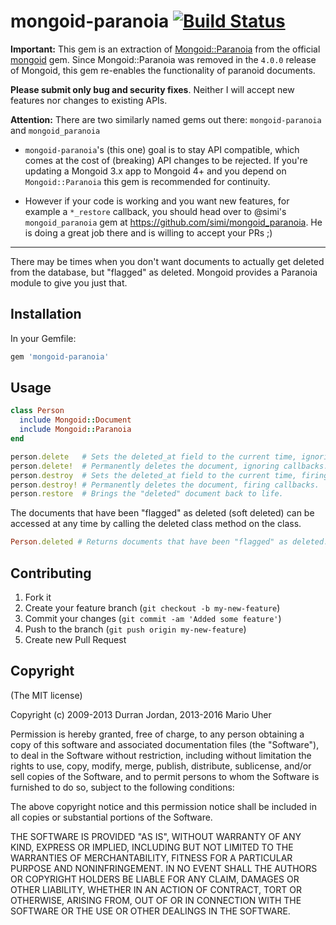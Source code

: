 # mongoid-paranoia [![Build Status](https://travis-ci.org/ream88/mongoid-paranoia.png)](https://travis-ci.org/ream88/mongoid-paranoia)

**Important:** This gem is an extraction of [Mongoid::Paranoia](http://mongoid.github.io/en/mongoid/docs/extras.html#paranoia) from the official [mongoid](http://mongoid.org) gem.
Since Mongoid::Paranoia was removed in the `4.0.0` release of Mongoid, this gem re-enables the functionality of paranoid documents.

**Please submit only bug and security fixes**. Neither I will accept new features nor changes to existing APIs.

**Attention:** There are two similarly named gems out there: `mongoid-paranoia` and `mongoid_paranoia`

* `mongoid-paranoia`'s (this one) goal is to stay API compatible, which comes at the cost of (breaking) API changes to be rejected. If you're updating a Mongoid 3.x app to Mongoid 4+ and you depend on `Mongoid::Paranoia` this gem is recommended for continuity.

* However if your code is working and you want new features, for example a `*_restore` callback, you should head over to @simi's `mongoid_paranoia` gem at https://github.com/simi/mongoid_paranoia. He is doing a great job there and is willing to accept your PRs ;)

---

There may be times when you don't want documents to actually get deleted from the database, but "flagged" as deleted. Mongoid provides a Paranoia module to give you just that.

## Installation

In your Gemfile:

```ruby
gem 'mongoid-paranoia'
```

## Usage

```ruby
class Person
  include Mongoid::Document
  include Mongoid::Paranoia
end

person.delete   # Sets the deleted_at field to the current time, ignoring callbacks.
person.delete!  # Permanently deletes the document, ignoring callbacks.
person.destroy  # Sets the deleted_at field to the current time, firing callbacks.
person.destroy! # Permanently deletes the document, firing callbacks.
person.restore  # Brings the "deleted" document back to life.
```

The documents that have been "flagged" as deleted (soft deleted) can be accessed at any time by calling the deleted class method on the class.

```ruby
Person.deleted # Returns documents that have been "flagged" as deleted.
```

## Contributing

1. Fork it
2. Create your feature branch (`git checkout -b my-new-feature`)
3. Commit your changes (`git commit -am 'Added some feature'`)
4. Push to the branch (`git push origin my-new-feature`)
5. Create new Pull Request

## Copyright

(The MIT license)

Copyright (c) 2009-2013 Durran Jordan, 2013-2016 Mario Uher

Permission is hereby granted, free of charge, to any person obtaining
a copy of this software and associated documentation files (the
"Software"), to deal in the Software without restriction, including
without limitation the rights to use, copy, modify, merge, publish,
distribute, sublicense, and/or sell copies of the Software, and to
permit persons to whom the Software is furnished to do so, subject to
the following conditions:

The above copyright notice and this permission notice shall be
included in all copies or substantial portions of the Software.

THE SOFTWARE IS PROVIDED "AS IS", WITHOUT WARRANTY OF ANY KIND,
EXPRESS OR IMPLIED, INCLUDING BUT NOT LIMITED TO THE WARRANTIES OF
MERCHANTABILITY, FITNESS FOR A PARTICULAR PURPOSE AND
NONINFRINGEMENT. IN NO EVENT SHALL THE AUTHORS OR COPYRIGHT HOLDERS BE
LIABLE FOR ANY CLAIM, DAMAGES OR OTHER LIABILITY, WHETHER IN AN ACTION
OF CONTRACT, TORT OR OTHERWISE, ARISING FROM, OUT OF OR IN CONNECTION
WITH THE SOFTWARE OR THE USE OR OTHER DEALINGS IN THE SOFTWARE.
